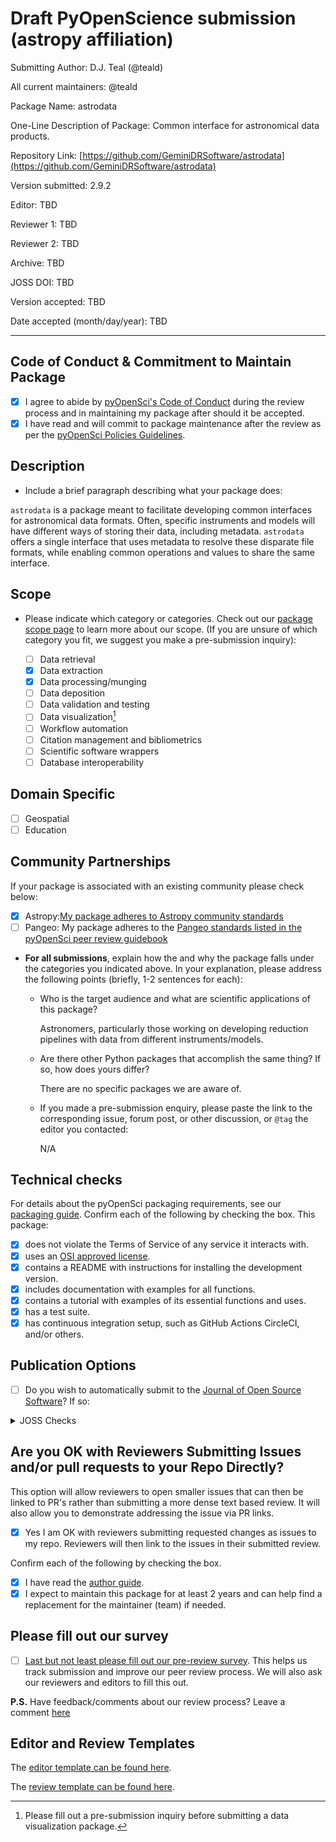 # Draft PyOpenScience submission (astropy affiliation)

Submitting Author: D.J. Teal (@teald)

All current maintainers: @teald

Package Name: astrodata

One-Line Description of Package: Common interface for astronomical data products.

Repository Link: [https://github.com/GeminiDRSoftware/astrodata](https://github.com/GeminiDRSoftware/astrodata)

Version submitted: 2.9.2

Editor: TBD

Reviewer 1: TBD

Reviewer 2: TBD

Archive: TBD

JOSS DOI: TBD

Version accepted: TBD

Date accepted (month/day/year): TBD

---

## Code of Conduct & Commitment to Maintain Package

- [x] I agree to abide by [pyOpenSci's Code of Conduct][PyOpenSciCodeOfConduct] during the review process and in maintaining my package after should it be accepted.
- [x] I have read and will commit to package maintenance after the review as per the [pyOpenSci Policies Guidelines][Commitment].

## Description

- Include a brief paragraph describing what your package does:

`astrodata` is a package meant to facilitate developing common interfaces for astronomical data formats. Often, specific instruments and models will have different ways of storing their data, including metadata. `astrodata` offers a single interface that uses metadata to resolve these disparate file formats, while enabling common operations and values to share the same interface.


## Scope

- Please indicate which category or categories.
Check out our [package scope page][PackageCategories] to learn more about our
scope. (If you are unsure of which category you fit, we suggest you make a pre-submission inquiry):

	- [ ] Data retrieval
	- [x] Data extraction
	- [x] Data processing/munging
	- [ ] Data deposition
	- [ ] Data validation and testing
	- [ ] Data visualization[^1]
	- [ ] Workflow automation
	- [ ] Citation management and bibliometrics
	- [ ] Scientific software wrappers
	- [ ] Database interoperability

## Domain Specific

- [ ] Geospatial
- [ ] Education

## Community Partnerships
If your package is associated with an
existing community please check below:

- [x] Astropy:[My package adheres to Astropy community standards](https://www.pyopensci.org/software-peer-review/partners/astropy.html)
- [ ] Pangeo: My package adheres to the [Pangeo standards listed in the pyOpenSci peer review guidebook][PangeoCollaboration]

> [^1]: Please fill out a pre-submission inquiry before submitting a data visualization package.

- **For all submissions**, explain how the and why the package falls under the categories you indicated above. In your explanation, please address the following points (briefly, 1-2 sentences for each):

  - Who is the target audience and what are scientific applications of this package?

    Astronomers, particularly those working on developing reduction pipelines with data from different instruments/models.

  - Are there other Python packages that accomplish the same thing? If so, how does yours differ?

    There are no specific packages we are aware of.

  - If you made a pre-submission enquiry, please paste the link to the corresponding issue, forum post, or other discussion, or `@tag` the editor you contacted:

    N/A

## Technical checks

For details about the pyOpenSci packaging requirements, see our [packaging guide][PackagingGuide]. Confirm each of the following by checking the box. This package:

- [x] does not violate the Terms of Service of any service it interacts with.
- [x] uses an [OSI approved license][OsiApprovedLicense].
- [x] contains a README with instructions for installing the development version.
- [x] includes documentation with examples for all functions.
- [x] contains a tutorial with examples of its essential functions and uses.
- [x] has a test suite.
- [x] has continuous integration setup, such as GitHub Actions CircleCI, and/or others.

## Publication Options

- [ ] Do you wish to automatically submit to the [Journal of Open Source Software][JournalOfOpenSourceSoftware]? If so:

<details>
 <summary>JOSS Checks</summary>

- [ ] The package has an **obvious research application** according to JOSS's definition in their [submission requirements][JossSubmissionRequirements]. Be aware that completing the pyOpenSci review process **does not** guarantee acceptance to JOSS. Be sure to read their submission requirements (linked above) if you are interested in submitting to JOSS.
- [ ] The package is not a "minor utility" as defined by JOSS's [submission requirements][JossSubmissionRequirements]: "Minor ‘utility’ packages, including ‘thin’ API clients, are not acceptable." pyOpenSci welcomes these packages under "Data Retrieval", but JOSS has slightly different criteria.
- [ ] The package contains a `paper.md` matching [JOSS's requirements][JossPaperRequirements] with a high-level description in the package root or in `inst/`.
- [ ] The package is deposited in a long-term repository with the DOI:

*Note: JOSS accepts our review as theirs. You will NOT need to go through another full review. JOSS will only review your paper.md file. Be sure to link to this pyOpenSci issue when a JOSS issue is opened for your package. Also be sure to tell the JOSS editor that this is a pyOpenSci reviewed package once you reach this step.*

</details>

## Are you OK with Reviewers Submitting Issues and/or pull requests to your Repo Directly?
This option will allow reviewers to open smaller issues that can then be linked to PR's rather than submitting a more dense text based review. It will also allow you to demonstrate addressing the issue via PR links.

- [x] Yes I am OK with reviewers submitting requested changes as issues to my repo. Reviewers will then link to the issues in their submitted review.

Confirm each of the following by checking the box.

- [x] I have read the [author guide](https://www.pyopensci.org/software-peer-review/how-to/author-guide.html).
- [x] I expect to maintain this package for at least 2 years and can help find a replacement for the maintainer (team) if needed.

## Please fill out our survey

- [ ] [Last but not least please fill out our pre-review survey](https://forms.gle/F9mou7S3jhe8DMJ16). This helps us track
submission and improve our peer review process. We will also ask our reviewers
and editors to fill this out.

**P.S.** Have feedback/comments about our review process? Leave a comment [here][Comments]

## Editor and Review Templates

The [editor template can be found here][Editor Template].

The [review template can be found here][Review Template].

[PackagingGuide]: https://www.pyopensci.org/python-package-guide/

[PackageCategories]: https://www.pyopensci.org/software-peer-review/about/package-scope.html

[JournalOfOpenSourceSoftware]: http://joss.theoj.org/

[JossSubmissionRequirements]: https://joss.readthedocs.io/en/latest/submitting.html#submission-requirements

[JossPaperRequirements]: https://joss.readthedocs.io/en/latest/submitting.html#what-should-my-paper-contain

[PyOpenSciCodeOfConduct]: https://www.pyopensci.org/governance/CODE_OF_CONDUCT

[OsiApprovedLicense]: https://opensource.org/licenses

[Editor Template]: https://www.pyopensci.org/software-peer-review/appendices/templates.html#editor-s-template

[Review Template]: https://www.pyopensci.org/software-peer-review/appendices/templates.html#peer-review-template

[Comments]: https://pyopensci.discourse.group/

[PangeoCollaboration]: https://www.pyopensci.org/software-peer-review/partners/pangeo

[pangeoWebsite]: https://www.pangeo.io
[Commitment]: https://www.pyopensci.org/software-peer-review/our-process/policies.html#after-acceptance-package-ownership-and-maintenance
